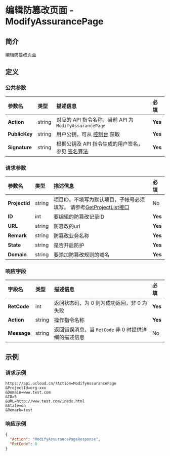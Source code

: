 # 编辑防篡改页面 - ModifyAssurancePage

## 简介

编辑防篡改页面









## 定义

### 公共参数

| 参数名 | 类型 | 描述信息 | 必填 |
|:---|:---|:---|:---|
| **Action**     | string  | 对应的 API 指令名称，当前 API 为 `ModifyAssurancePage`                        | **Yes** |
| **PublicKey**  | string  | 用户公钥，可从 [控制台](https://console.ucloud.cn/uapi/apikey) 获取                                             | **Yes** |
| **Signature**  | string  | 根据公钥及 API 指令生成的用户签名，参见 [签名算法](api/summary/signature.md)  | **Yes** |

### 请求参数

| 参数名 | 类型 | 描述信息 | 必填 |
|:---|:---|:---|:---|
| **ProjectId** | string | 项目ID。不填写为默认项目，子帐号必须填写。 请参考[GetProjectList接口](https://docs.ucloud.cn/api/summary/get_project_list) |No|
| **ID** | int | 要编辑的防篡改记录ID |**Yes**|
| **URL** | string | 防篡改的url |**Yes**|
| **Remark** | string | 防篡改业务名称 |**Yes**|
| **State** | string | 是否开启防护 |**Yes**|
| **Domain** | string | 要添加防篡改规则的域名 |**Yes**|

### 响应字段

| 字段名 | 类型 | 描述信息 | 必填 |
|:---|:---|:---|:---|
| **RetCode** | int | 返回状态码，为 0 则为成功返回，非 0 为失败 |**Yes**|
| **Action** | string | 操作指令名称 |**Yes**|
| **Message** | string | 返回错误消息，当 `RetCode` 非 0 时提供详细的描述信息 |No|




## 示例

### 请求示例
    
```
https://api.ucloud.cn/?Action=ModifyAssurancePage
&ProjectId=org-xxx
&Domain=www.test.com
&ID=5
&URL=http://www.test.com/inedx.html
&State=on
&Remark=test
```

### 响应示例
    
```json
{
  "Action": "ModifyAssurancePageResponse",
  "RetCode": 0
}
```





